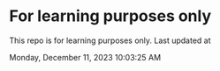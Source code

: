 # For learning purposes only
This repo is for learning purposes only.
Last updated at

Monday, December 11, 2023 10:03:25 AM


